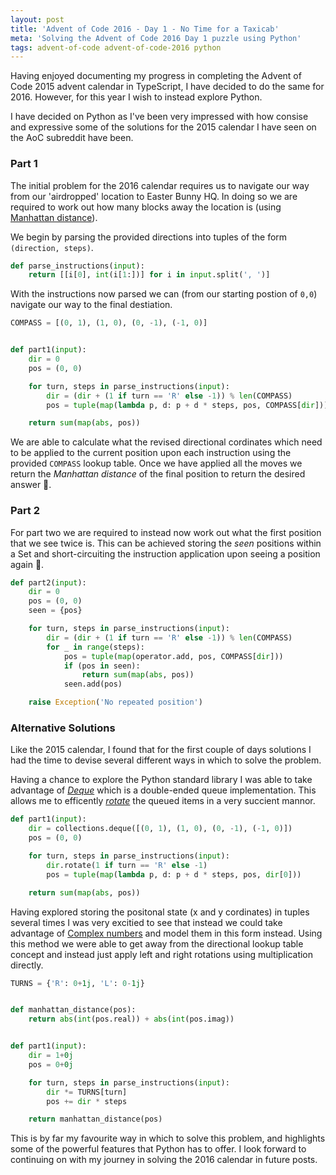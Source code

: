 ```yaml
---
layout: post
title: 'Advent of Code 2016 - Day 1 - No Time for a Taxicab'
meta: 'Solving the Advent of Code 2016 Day 1 puzzle using Python'
tags: advent-of-code advent-of-code-2016 python
---
```


Having enjoyed documenting my progress in completing the Advent of Code 2015 advent calendar in TypeScript, I have decided to do the same for 2016.
However, for this year I wish to instead explore Python.

<!--more-->

I have decided on Python as I've been very impressed with how consise and expressive some of the solutions for the 2015 calendar I have seen on the AoC subreddit have been.

### Part 1

The initial problem for the 2016 calendar requires us to navigate our way from our 'airdropped' location to Easter Bunny HQ.
In doing so we are required to work out how many blocks away the location is (using [Manhattan distance](https://en.wikipedia.org/wiki/Taxicab_geometry)).

We begin by parsing the provided directions into tuples of the form `(direction, steps)`.

```python
def parse_instructions(input):
    return [[i[0], int(i[1:])] for i in input.split(', ')]
```

With the instructions now parsed we can (from our starting postion of `0,0`) navigate our way to the final destiation.

```python
COMPASS = [(0, 1), (1, 0), (0, -1), (-1, 0)]


def part1(input):
    dir = 0
    pos = (0, 0)

    for turn, steps in parse_instructions(input):
        dir = (dir + (1 if turn == 'R' else -1)) % len(COMPASS)
        pos = tuple(map(lambda p, d: p + d * steps, pos, COMPASS[dir]))

    return sum(map(abs, pos))
```

We are able to calculate what the revised directional cordinates which need to be applied to the current position upon each instruction using the provided `COMPASS` lookup table.
Once we have applied all the moves we return the _Manhattan distance_ of the final position to return the desired answer 🌟.

### Part 2

For part two we are required to instead now work out what the first position that we see twice is.
This can be achieved storing the _seen_ positions within a Set and short-circuiting the instruction application upon seeing a position again 🌟.

```python
def part2(input):
    dir = 0
    pos = (0, 0)
    seen = {pos}

    for turn, steps in parse_instructions(input):
        dir = (dir + (1 if turn == 'R' else -1)) % len(COMPASS)
        for _ in range(steps):
            pos = tuple(map(operator.add, pos, COMPASS[dir]))
            if (pos in seen):
                return sum(map(abs, pos))
            seen.add(pos)

    raise Exception('No repeated position')
```

### Alternative Solutions

Like the 2015 calendar, I found that for the first couple of days solutions I had the time to devise several different ways in which to solve the problem.

Having a chance to explore the Python standard library I was able to take advantage of [_Deque_](https://docs.python.org/3/library/collections.html#collections.deque) which is a double-ended queue implementation.
This allows me to efficently [_rotate_](https://docs.python.org/3/library/collections.html#collections.deque.rotate) the queued items in a very succient mannor.

```python
def part1(input):
    dir = collections.deque([(0, 1), (1, 0), (0, -1), (-1, 0)])
    pos = (0, 0)

    for turn, steps in parse_instructions(input):
        dir.rotate(1 if turn == 'R' else -1)
        pos = tuple(map(lambda p, d: p + d * steps, pos, dir[0]))

    return sum(map(abs, pos))
```

Having explored storing the positonal state (x and y cordinates) in tuples several times I was very excitied to see that instead we could take advantage of [Complex numbers](https://docs.python.org/3/library/cmath.html) and model them in this form instead.
Using this method we were able to get away from the directional lookup table concept and instead just apply left and right rotations using multiplication directly.

```python
TURNS = {'R': 0+1j, 'L': 0-1j}


def manhattan_distance(pos):
    return abs(int(pos.real)) + abs(int(pos.imag))


def part1(input):
    dir = 1+0j
    pos = 0+0j

    for turn, steps in parse_instructions(input):
        dir *= TURNS[turn]
        pos += dir * steps

    return manhattan_distance(pos)
```

This is by far my favourite way in which to solve this problem, and highlights some of the powerful features that Python has to offer.
I look forward to continuing on with my journey in solving the 2016 calendar in future posts.
